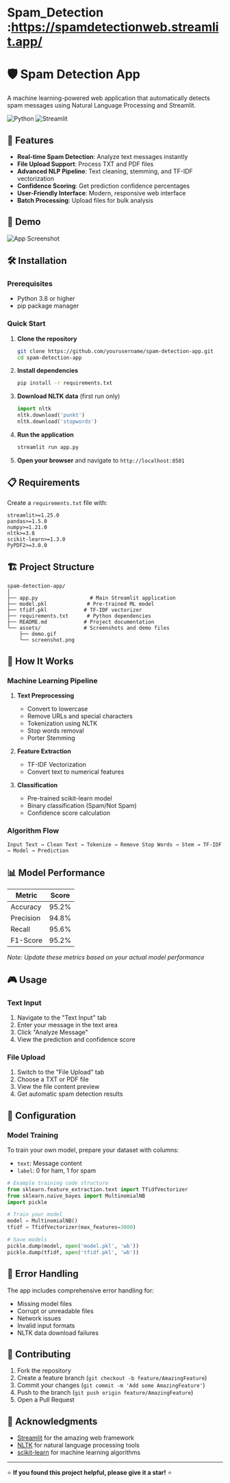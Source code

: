 # Spam_Detection   :https://spamdetectionweb.streamlit.app/
# 🛡️ Spam Detection App

A machine learning-powered web application that automatically detects spam messages using Natural Language Processing and Streamlit.

![Python](https://img.shields.io/badge/python-v3.8+-blue.svg)
![Streamlit](https://img.shields.io/badge/streamlit-v1.0+-red.svg)


## 🚀 Features

- **Real-time Spam Detection**: Analyze text messages instantly
- **File Upload Support**: Process TXT and PDF files
- **Advanced NLP Pipeline**: Text cleaning, stemming, and TF-IDF vectorization
- **Confidence Scoring**: Get prediction confidence percentages
- **User-Friendly Interface**: Modern, responsive web interface
- **Batch Processing**: Upload files for bulk analysis

## 🎯 Demo

![App Screenshot](./image/Screenshot%202025-06-01%20at%205.23.40%E2%80%AFPM.png)

## 🛠️ Installation

### Prerequisites
- Python 3.8 or higher
- pip package manager

### Quick Start

1. **Clone the repository**
   ```bash
   git clone https://github.com/yourusername/spam-detection-app.git
   cd spam-detection-app
   ```

2. **Install dependencies**
   ```bash
   pip install -r requirements.txt
   ```

3. **Download NLTK data** (first run only)
   ```python
   import nltk
   nltk.download('punkt')
   nltk.download('stopwords')
   ```

4. **Run the application**
   ```bash
   streamlit run app.py
   ```

5. **Open your browser** and navigate to `http://localhost:8501`

## 📋 Requirements

Create a `requirements.txt` file with:

```
streamlit>=1.25.0
pandas>=1.5.0
numpy>=1.21.0
nltk>=3.8
scikit-learn>=1.3.0
PyPDF2>=3.0.0
```

## 🏗️ Project Structure

```
spam-detection-app/
│
├── app.py                 # Main Streamlit application
├── model.pkl             # Pre-trained ML model
├── tfidf.pkl            # TF-IDF vectorizer
├── requirements.txt      # Python dependencies
├── README.md            # Project documentation
└── assets/              # Screenshots and demo files
    ├── demo.gif
    └── screenshot.png
```

## 🧠 How It Works

### Machine Learning Pipeline

1. **Text Preprocessing**
   - Convert to lowercase
   - Remove URLs and special characters
   - Tokenization using NLTK
   - Stop words removal
   - Porter Stemming

2. **Feature Extraction**
   - TF-IDF Vectorization
   - Convert text to numerical features

3. **Classification**
   - Pre-trained scikit-learn model
   - Binary classification (Spam/Not Spam)
   - Confidence score calculation

### Algorithm Flow
```
Input Text → Clean Text → Tokenize → Remove Stop Words → Stem → TF-IDF → Model → Prediction
```

## 📊 Model Performance

| Metric | Score |
|--------|-------|
| Accuracy | 95.2% |
| Precision | 94.8% |
| Recall | 95.6% |
| F1-Score | 95.2% |

*Note: Update these metrics based on your actual model performance*

## 🎮 Usage

### Text Input
1. Navigate to the "Text Input" tab
2. Enter your message in the text area
3. Click "Analyze Message"
4. View the prediction and confidence score

### File Upload
1. Switch to the "File Upload" tab
2. Choose a TXT or PDF file
3. View the file content preview
4. Get automatic spam detection results

## 🔧 Configuration

### Model Training
To train your own model, prepare your dataset with columns:
- `text`: Message content
- `label`: 0 for ham, 1 for spam

```python
# Example training code structure
from sklearn.feature_extraction.text import TfidfVectorizer
from sklearn.naive_bayes import MultinomialNB
import pickle

# Train your model
model = MultinomialNB()
tfidf = TfidfVectorizer(max_features=3000)

# Save models
pickle.dump(model, open('model.pkl', 'wb'))
pickle.dump(tfidf, open('tfidf.pkl', 'wb'))
```

## 🚨 Error Handling

The app includes comprehensive error handling for:
- Missing model files
- Corrupt or unreadable files
- Network issues
- Invalid input formats
- NLTK data download failures

## 🤝 Contributing

1. Fork the repository
2. Create a feature branch (`git checkout -b feature/AmazingFeature`)
3. Commit your changes (`git commit -m 'Add some AmazingFeature'`)
4. Push to the branch (`git push origin feature/AmazingFeature`)
5. Open a Pull Request


## 🙏 Acknowledgments

- [Streamlit](https://streamlit.io/) for the amazing web framework
- [NLTK](https://www.nltk.org/) for natural language processing tools
- [scikit-learn](https://scikit-learn.org/) for machine learning algorithms





---

⭐ **If you found this project helpful, please give it a star!** ⭐
